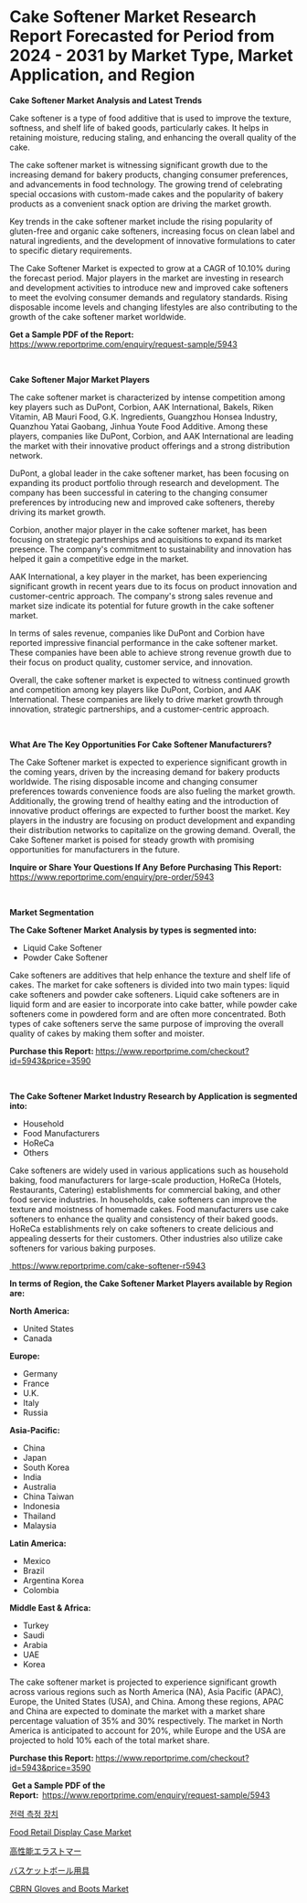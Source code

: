 <p><h1>Cake Softener Market Research Report Forecasted for Period from 2024 -  2031 by Market Type, Market Application, and Region</h1></p><p><strong>Cake Softener Market Analysis and Latest Trends</strong></p>
<p><p>Cake softener is a type of food additive that is used to improve the texture, softness, and shelf life of baked goods, particularly cakes. It helps in retaining moisture, reducing staling, and enhancing the overall quality of the cake.</p><p>The cake softener market is witnessing significant growth due to the increasing demand for bakery products, changing consumer preferences, and advancements in food technology. The growing trend of celebrating special occasions with custom-made cakes and the popularity of bakery products as a convenient snack option are driving the market growth.</p><p>Key trends in the cake softener market include the rising popularity of gluten-free and organic cake softeners, increasing focus on clean label and natural ingredients, and the development of innovative formulations to cater to specific dietary requirements.</p><p>The Cake Softener Market is expected to grow at a CAGR of 10.10% during the forecast period. Major players in the market are investing in research and development activities to introduce new and improved cake softeners to meet the evolving consumer demands and regulatory standards. Rising disposable income levels and changing lifestyles are also contributing to the growth of the cake softener market worldwide.</p></p>
<p><strong>Get a Sample PDF of the Report:&nbsp;</strong> <a href="https://www.reportprime.com/enquiry/request-sample/5943">https://www.reportprime.com/enquiry/request-sample/5943</a></p>
<p>&nbsp;</p>
<p><strong>Cake Softener Major Market Players</strong></p>
<p><p>The cake softener market is characterized by intense competition among key players such as DuPont, Corbion, AAK International, Bakels, Riken Vitamin, AB Mauri Food, G.K. Ingredients, Guangzhou Honsea Industry, Quanzhou Yatai Gaobang, Jinhua Youte Food Additive. Among these players, companies like DuPont, Corbion, and AAK International are leading the market with their innovative product offerings and a strong distribution network.</p><p>DuPont, a global leader in the cake softener market, has been focusing on expanding its product portfolio through research and development. The company has been successful in catering to the changing consumer preferences by introducing new and improved cake softeners, thereby driving its market growth.</p><p>Corbion, another major player in the cake softener market, has been focusing on strategic partnerships and acquisitions to expand its market presence. The company's commitment to sustainability and innovation has helped it gain a competitive edge in the market.</p><p>AAK International, a key player in the market, has been experiencing significant growth in recent years due to its focus on product innovation and customer-centric approach. The company's strong sales revenue and market size indicate its potential for future growth in the cake softener market.</p><p>In terms of sales revenue, companies like DuPont and Corbion have reported impressive financial performance in the cake softener market. These companies have been able to achieve strong revenue growth due to their focus on product quality, customer service, and innovation.</p><p>Overall, the cake softener market is expected to witness continued growth and competition among key players like DuPont, Corbion, and AAK International. These companies are likely to drive market growth through innovation, strategic partnerships, and a customer-centric approach.</p></p>
<p>&nbsp;</p>
<p><strong>What Are The Key Opportunities For Cake Softener Manufacturers?</strong></p>
<p><p>The Cake Softener market is expected to experience significant growth in the coming years, driven by the increasing demand for bakery products worldwide. The rising disposable income and changing consumer preferences towards convenience foods are also fueling the market growth. Additionally, the growing trend of healthy eating and the introduction of innovative product offerings are expected to further boost the market. Key players in the industry are focusing on product development and expanding their distribution networks to capitalize on the growing demand. Overall, the Cake Softener market is poised for steady growth with promising opportunities for manufacturers in the future.</p></p>
<p><strong>Inquire or Share Your Questions If Any Before Purchasing This Report:</strong> <a href="https://www.reportprime.com/enquiry/pre-order/5943">https://www.reportprime.com/enquiry/pre-order/5943</a></p>
<p>&nbsp;</p>
<p><strong>Market Segmentation</strong></p>
<p><strong>The Cake Softener Market Analysis by types is segmented into:</strong></p>
<p><ul><li>Liquid Cake Softener</li><li>Powder Cake Softener</li></ul></p>
<p><p>Cake softeners are additives that help enhance the texture and shelf life of cakes. The market for cake softeners is divided into two main types: liquid cake softeners and powder cake softeners. Liquid cake softeners are in liquid form and are easier to incorporate into cake batter, while powder cake softeners come in powdered form and are often more concentrated. Both types of cake softeners serve the same purpose of improving the overall quality of cakes by making them softer and moister.</p></p>
<p><strong>Purchase this Report:&nbsp;</strong><a href="https://www.reportprime.com/checkout?id=5943&price=3590">https://www.reportprime.com/checkout?id=5943&price=3590</a></p>
<p>&nbsp;</p>
<p><strong>The Cake Softener Market Industry Research by Application is segmented into:</strong></p>
<p><ul><li>Household</li><li>Food Manufacturers</li><li>HoReCa</li><li>Others</li></ul></p>
<p><p>Cake softeners are widely used in various applications such as household baking, food manufacturers for large-scale production, HoReCa (Hotels, Restaurants, Catering) establishments for commercial baking, and other food service industries. In households, cake softeners can improve the texture and moistness of homemade cakes. Food manufacturers use cake softeners to enhance the quality and consistency of their baked goods. HoReCa establishments rely on cake softeners to create delicious and appealing desserts for their customers. Other industries also utilize cake softeners for various baking purposes.</p></p>
<p><a href="https://www.reportprime.com/cake-softener-r5943">&nbsp;https://www.reportprime.com/cake-softener-r5943</a></p>
<p><strong>In terms of Region, the Cake Softener Market Players available by Region are:</strong></p>
<p>
    <p> <strong> North America: </strong>
        <ul>
            <li>United States</li>
            <li>Canada</li>
        </ul>
        </p> 
    <p> <strong> Europe: </strong>
        <ul>
            <li>Germany</li>
            <li>France</li>
            <li>U.K.</li>
            <li>Italy</li>
            <li>Russia</li>
        </ul>
        </p> 
    <p> <strong> Asia-Pacific: </strong>
        <ul>
            <li>China</li>
            <li>Japan</li>
            <li>South Korea</li>
            <li>India</li>
            <li>Australia</li>
            <li>China Taiwan</li>
            <li>Indonesia</li>
            <li>Thailand</li>
            <li>Malaysia</li>
        </ul>
        </p> 
    <p> <strong> Latin America: </strong>
        <ul>
            <li>Mexico</li>
            <li>Brazil</li>
            <li>Argentina Korea</li>
            <li>Colombia</li>
        </ul>
        </p> 
    <p> <strong> Middle East & Africa: </strong>
        <ul>
            <li>Turkey</li>
            <li>Saudi</li>
            <li>Arabia</li>
            <li>UAE</li>
            <li>Korea</li>
        </ul>
    </p>
    </p>
<p><p>The cake softener market is projected to experience significant growth across various regions such as North America (NA), Asia Pacific (APAC), Europe, the United States (USA), and China. Among these regions, APAC and China are expected to dominate the market with a market share percentage valuation of 35% and 30% respectively. The market in North America is anticipated to account for 20%, while Europe and the USA are projected to hold 10% each of the total market share.</p></p>
<p><strong>Purchase this Report: </strong><a href="https://www.reportprime.com/checkout?id=5943&price=3590">https://www.reportprime.com/checkout?id=5943&price=3590</a></p>
<p>&nbsp;<strong>Get a Sample PDF of the Report:&nbsp;&nbsp;</strong><a href="https://www.reportprime.com/enquiry/request-sample/5943">https://www.reportprime.com/enquiry/request-sample/5943</a></p>
<p><strong></strong></p>
<p><p><a href="https://github.com/CliftonFisher9067/Market-Research-Report-List-1/blob/main/129757471179.md">전력 측정 장치</a></p><p><a href="https://www.linkedin.com/pulse/food-retail-display-case-market-analysis-its-cagr-segmentation-rzk9e">Food Retail Display Case Market</a></p><p><a href="https://github.com/mm14022023/Market-Research-Report-List-1/blob/main/652758774711.md">高性能エラストマー</a></p><p><a href="https://github.com/EmoryYundt1935/Market-Research-Report-List-1/blob/main/601602474710.md">バスケットボール用具</a></p><p><a href="https://issuu.com/reportprime-2/docs/cbrn-gloves-and-boots-market-size-2030.pptx">CBRN Gloves and Boots Market</a></p></p>